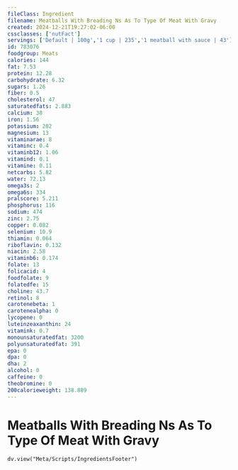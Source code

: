```yaml
---
fileClass: Ingredient
filename: Meatballs With Breading Ns As To Type Of Meat With Gravy
created: 2024-12-21T19:27:02-06:00
cssclasses: ['nutFact']
servings: ['Default | 100g','1 cup | 235','1 meatball with sauce | 43']
id: 783076
foodgroup: Meats
calories: 144
fat: 7.53
protein: 12.28
carbohydrate: 6.32
sugars: 1.26
fiber: 0.5
cholesterol: 47
saturatedfats: 2.883
calcium: 38
iron: 1.56
potassium: 202
magnesium: 13
vitaminarae: 8
vitaminc: 0.4
vitaminb12: 1.06
vitamind: 0.1
vitamine: 0.11
netcarbs: 5.82
water: 72.13
omega3s: 2
omega6s: 334
pralscore: 5.211
phosphorus: 116
sodium: 474
zinc: 2.75
copper: 0.082
selenium: 10.9
thiamin: 0.064
riboflavin: 0.132
niacin: 2.58
vitaminb6: 0.174
folate: 13
folicacid: 4
foodfolate: 9
folatedfe: 15
choline: 43.7
retinol: 8
carotenebeta: 1
carotenealpha: 0
lycopene: 0
luteinzeaxanthin: 24
vitamink: 0.7
monounsaturatedfat: 3200
polyunsaturatedfat: 391
epa: 0
dpa: 0
dha: 2
alcohol: 0
caffeine: 0
theobromine: 0
200calorieweight: 138.889
---
```


# Meatballs With Breading Ns As To Type Of Meat With Gravy

```dataviewjs
dv.view("Meta/Scripts/IngredientsFooter")
```